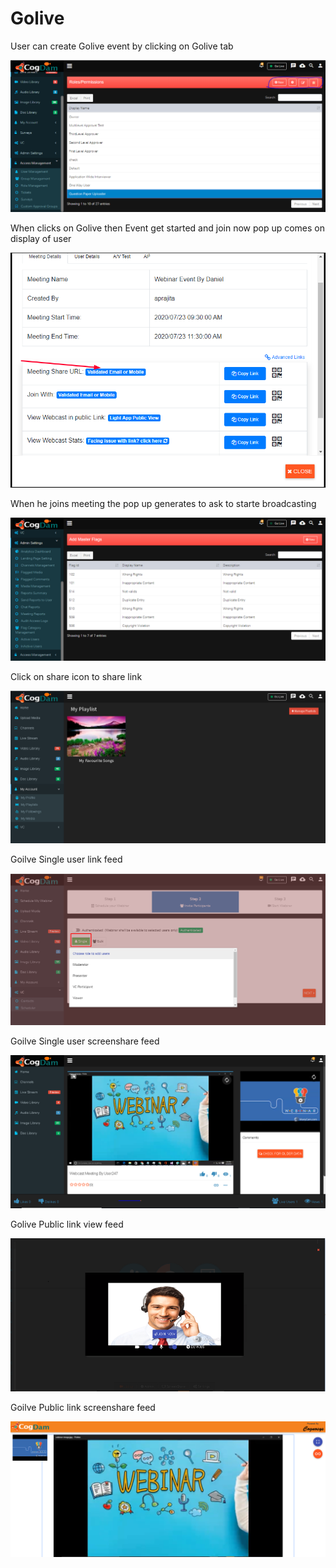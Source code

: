# Golive

User can create Golive event by clicking on Golive tab 

![](.gitbook/assets/image%20%2861%29.png)

When clicks on Golive then Event get started and join now pop up comes on display of user

![](.gitbook/assets/image%20%28301%29.png)

When he joins meeting the pop up generates to ask to starte broadcasting 

![](.gitbook/assets/image%20%2854%29.png)

Click on share icon to share  link

![](.gitbook/assets/image%20%2821%29.png)

Goilve Single user link feed

![](.gitbook/assets/image%20%28208%29.png)

Goilve Single user screenshare feed

![](.gitbook/assets/microsoftteams-image-3.png)

Golive Public link view feed

![](.gitbook/assets/image%20%28221%29.png)

Goilve Public link screenshare feed

![](.gitbook/assets/microsoftteams-image-4.png)











